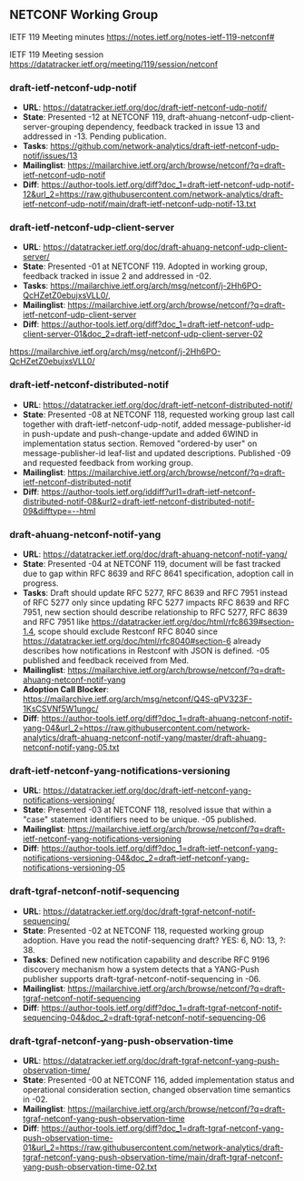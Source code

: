 ## NETCONF Working Group

IETF 119 Meeting minutes
https://notes.ietf.org/notes-ietf-119-netconf#

IETF 119 Meeting session
https://datatracker.ietf.org/meeting/119/session/netconf

### draft-ietf-netconf-udp-notif
* **URL**: https://datatracker.ietf.org/doc/draft-ietf-netconf-udp-notif/
* **State**: Presented -12 at NETCONF 119, draft-ahuang-netconf-udp-client-server-grouping dependency, feedback tracked in issue 13 and addressed in -13. Pending publication.
* **Tasks**: https://github.com/network-analytics/draft-ietf-netconf-udp-notif/issues/13
* **Mailinglist**: https://mailarchive.ietf.org/arch/browse/netconf/?q=draft-ietf-netconf-udp-notif
* **Diff**: https://author-tools.ietf.org/diff?doc_1=draft-ietf-netconf-udp-notif-12&url_2=https://raw.githubusercontent.com/network-analytics/draft-ietf-netconf-udp-notif/main/draft-ietf-netconf-udp-notif-13.txt

### draft-ietf-netconf-udp-client-server
* **URL**: https://datatracker.ietf.org/doc/draft-ahuang-netconf-udp-client-server/
* **State**: Presented -01 at NETCONF 119. Adopted in working group, feedback tracked in issue 2 and addressed in -02.
* **Tasks**: https://mailarchive.ietf.org/arch/msg/netconf/j-2Hh6PO-QcHZetZ0ebujxsVLL0/, 
* **Mailinglist**: https://mailarchive.ietf.org/arch/browse/netconf/?q=draft-ietf-netconf-udp-client-server
* **Diff**: https://author-tools.ietf.org/diff?doc_1=draft-ietf-netconf-udp-client-server-01&doc_2=draft-ietf-netconf-udp-client-server-02

https://mailarchive.ietf.org/arch/msg/netconf/j-2Hh6PO-QcHZetZ0ebujxsVLL0/

### draft-ietf-netconf-distributed-notif
* **URL**: https://datatracker.ietf.org/doc/draft-ietf-netconf-distributed-notif/
* **State**: Presented -08 at NETCONF 118, requested working group last call together with draft-ietf-netconf-udp-notif, added message-publisher-id in push-update and push-change-update and added 6WIND in implementation status section. Removed "ordered-by user" on message-publisher-id leaf-list and updated descriptions. Published -09 and requested feedback from working group.
* **Mailinglist**: https://mailarchive.ietf.org/arch/browse/netconf/?q=draft-ietf-netconf-distributed-notif
* **Diff**: https://author-tools.ietf.org/iddiff?url1=draft-ietf-netconf-distributed-notif-08&url2=draft-ietf-netconf-distributed-notif-09&difftype=--html

### draft-ahuang-netconf-notif-yang
* **URL**: https://datatracker.ietf.org/doc/draft-ahuang-netconf-notif-yang/
* **State**: Presented -04 at NETCONF 119, document will be fast tracked due to gap within RFC 8639 and RFC 8641 specification, adoption call in progress. 
* **Tasks**: Draft should update RFC 5277, RFC 8639 and RFC 7951 instead of RFC 5277 only since updating RFC 5277 impacts RFC 8639 and RFC 7951, new section should describe relationship to RFC 5277, RFC 8639 and RFC 7951 like https://datatracker.ietf.org/doc/html/rfc8639#section-1.4, scope should exclude Restconf RFC 8040 since https://datatracker.ietf.org/doc/html/rfc8040#section-6 already describes how notifications in Restconf with JSON is defined. -05 published and feedback received from Med.
* **Mailinglist**: https://mailarchive.ietf.org/arch/browse/netconf/?q=draft-ahuang-netconf-notif-yang
* **Adoption Call Blocker**: https://mailarchive.ietf.org/arch/msg/netconf/Q4S-qPV323F-1KsCSVNf5W1ungc/
* **Diff**: https://author-tools.ietf.org/diff?doc_1=draft-ahuang-netconf-notif-yang-04&url_2=https://raw.githubusercontent.com/network-analytics/draft-ahuang-netconf-notif-yang/master/draft-ahuang-netconf-notif-yang-05.txt

### draft-ietf-netconf-yang-notifications-versioning
* **URL**: https://datatracker.ietf.org/doc/draft-ietf-netconf-yang-notifications-versioning/
* **State**: Presented -03 at NETCONF 118, resolved issue that within  a "case" statement identifiers need to be unique. -05 published.
* **Mailinglist**: https://mailarchive.ietf.org/arch/browse/netconf/?q=draft-ietf-netconf-yang-notifications-versioning
* **Diff**: https://author-tools.ietf.org/diff?doc_1=draft-ietf-netconf-yang-notifications-versioning-04&doc_2=draft-ietf-netconf-yang-notifications-versioning-05

### draft-tgraf-netconf-notif-sequencing
* **URL**: https://datatracker.ietf.org/doc/draft-tgraf-netconf-notif-sequencing/
* **State**: Presented -02 at NETCONF 118, requested working group adoption. Have you read the notif-sequencing draft? YES: 6, NO: 13, ?: 38. 
* **Tasks**: Defined new notification capability and describe RFC 9196 discovery mechanism how a system detects that a YANG-Push publisher supports draft-tgraf-netconf-notif-sequencing in -06.
* **Mailinglist**: https://mailarchive.ietf.org/arch/browse/netconf/?q=draft-tgraf-netconf-notif-sequencing
* **Diff**: https://author-tools.ietf.org/diff?doc_1=draft-tgraf-netconf-notif-sequencing-04&doc_2=draft-tgraf-netconf-notif-sequencing-06

### draft-tgraf-netconf-yang-push-observation-time
* **URL**: https://datatracker.ietf.org/doc/draft-tgraf-netconf-yang-push-observation-time/
* **State**: Presented -00 at NETCONF 116, added implementation status and operational consideration section, changed observation time semantics in -02.
* **Mailinglist**: https://mailarchive.ietf.org/arch/browse/netconf/?q=draft-tgraf-netconf-yang-push-observation-time
* **Diff**: https://author-tools.ietf.org/diff?doc_1=draft-tgraf-netconf-yang-push-observation-time-01&url_2=https://raw.githubusercontent.com/network-analytics/draft-tgraf-netconf-yang-push-observation-time/main/draft-tgraf-netconf-yang-push-observation-time-02.txt